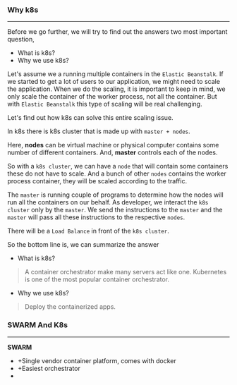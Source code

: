 ### Why k8s

---

Before we go further, we will try to find out the answers two most important question,

- What is k8s?
- Why we use k8s?

Let's assume we a running multiple containers in the `Elastic Beanstalk`. If we started to get a lot of users to our application, we might need to scale the application. When we do the scaling, it is important to keep in mind, we only scale the container of the worker process, not all the container. But with `Elastic Beanstalk` this type of scaling will be real challenging.

Let's find out how k8s can solve this entire scaling issue.

In k8s there is k8s cluster that is made up with `master + nodes`.

Here, **nodes** can be virtual machine or physical computer contains some number of different containers. And, **master** controls each of the nodes.

So with a `k8s cluster`, we can have a `node` that will contain some containers these do not have to scale. And a bunch of other `nodes` contains the worker process container, they will be scaled according to the traffic.

The `master` is running couple of programs to determine how the nodes will run all the containers on our behalf. As developer, we interact the `k8s cluster` only by the `master`. We send the instructions to the `master` and the `master` will pass all these instructions to the respective `nodes`.

There will be a `Load Balance` in front of the `k8s cluster`.

So the bottom line is, we can summarize the answer

- What is k8s?

> A container orchestrator make many servers act like one. Kubernetes is one of the most popular container orchestrator.

- Why we use k8s?

> Deploy the containerized apps.

<h3>SWARM And K8s</h3>

---

**SWARM**

- +Single vendor container platform, comes with docker
- +Easiest orchestrator
-
